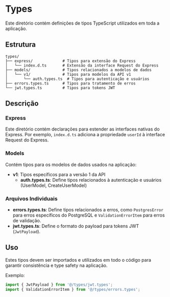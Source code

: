 # Types

Este diretório contém definições de tipos TypeScript utilizados em toda a aplicação.

## Estrutura

```
types/
├── express/             # Tipos para extensão do Express
│   └── index.d.ts       # Extensão da interface Request do Express
├── models/              # Tipos relacionados a modelos de dados
│   └── v1/              # Tipos para modelos da API v1
│       └── auth.types.ts  # Tipos para autenticação e usuários
├── errors.types.ts      # Tipos para tratamento de erros
└── jwt.types.ts         # Tipos para tokens JWT
```

## Descrição

### Express

Este diretório contém declarações para estender as interfaces nativas do Express. 
Por exemplo, `index.d.ts` adiciona a propriedade `userId` à interface Request do Express.

### Models

Contém tipos para os modelos de dados usados na aplicação:

- **v1**: Tipos específicos para a versão 1 da API
  - **auth.types.ts**: Define tipos relacionados à autenticação e usuários (UserModel, CreateUserModel)

### Arquivos Individuais

- **errors.types.ts**: Define tipos relacionados a erros, como `PostgresError` para erros específicos do PostgreSQL e `ValidationErrorItem` para erros de validação.
- **jwt.types.ts**: Define o formato do payload para tokens JWT (`JwtPayload`).

## Uso

Estes tipos devem ser importados e utilizados em todo o código para garantir consistência e type safety na aplicação.

Exemplo:

```typescript
import { JwtPayload } from '@/types/jwt.types';
import { ValidationErrorItem } from '@/types/errors.types';
``` 